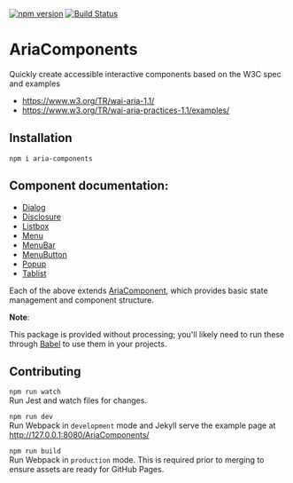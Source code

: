 [![npm version][npmjs-img]][npmjs] [![Build Status][ci-img]][ci]

AriaComponents
==============

Quickly create accessible interactive components based on the W3C spec and examples

- https://www.w3.org/TR/wai-aria-1.1/
- https://www.w3.org/TR/wai-aria-practices-1.1/examples/

## Installation

```shell
npm i aria-components
```

## Component documentation:

- [Dialog](src/Dialog/)
- [Disclosure](src/Disclosure/)
- [Listbox](src/Listbox/)
- [Menu](src/Menu/)
- [MenuBar](src/MenuBar/)
- [MenuButton](src/MenuButton/)
- [Popup](src/Popup/)
- [Tablist](src/Tablist/)

Each of the above extends [AriaComponent](src/), which provides
basic state management and component structure.

**Note**:  
<!-- @todo is this still true? -->
This package is provided without processing; you'll likely need to run these 
through [Babel](https://babeljs.io) to use them in your projects.

## Contributing

`npm run watch`  
Run Jest and watch files for changes.

`npm run dev`  
Run Webpack in `development` mode and Jekyll serve the example page at http://127.0.0.1:8080/AriaComponents/

`npm run build`  
Run Webpack in `production` mode. This is required prior to merging to ensure assets are ready for GitHub Pages.

[npmjs-img]: https://badge.fury.io/js/aria-components.svg
[npmjs]: https://badge.fury.io/js/aria-components
[ci-img]: https://github.com/goodguyry/AriaComponents/actions/workflows/action-test.yml/badge.svg?branch=master
[ci]: https://github.com/goodguyry/AriaComponents/actions/
